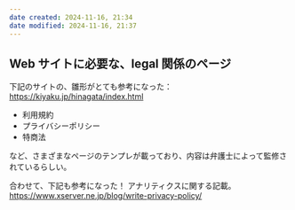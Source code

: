 ```yaml
---
date created: 2024-11-16, 21:34
date modified: 2024-11-16, 21:37
---
```


## Web サイトに必要な、legal 関係のページ

下記のサイトの、雛形がとても参考になった：
https://kiyaku.jp/hinagata/index.html

- 利用規約
- プライバシーポリシー
- 特商法

など、さまざまなページのテンプレが載っており、内容は弁護士によって監修されているらしい。

合わせて、下記も参考になった！
アナリティクスに関する記載。
https://www.xserver.ne.jp/blog/write-privacy-policy/
